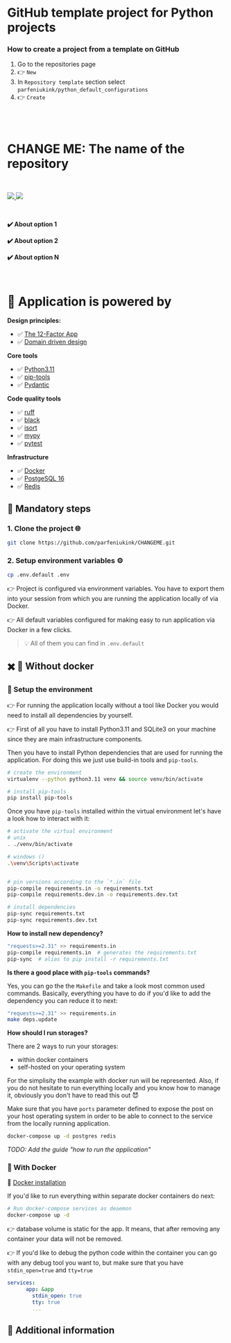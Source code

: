 # GitHub template project for Python projects

### How to create a project from a template on GitHub

1. Go to the repositories page
2. 👉 `New`
3. In `Repository template` section select `parfeniukink/python_default_configurations`
4. 👉 `Create`


</br>
</br>


# CHANGE ME: The name of the repository

</br>

<p align="left">

<a href="https://github.com/parfeniukink/python_default_configurations/releases" target="_blank">
    <img src="https://img.shields.io/github/license/parfeniukink/python_default_configurations?color=green">
</a>

<a href="https://shields.io/" target="_blank">
    <img src="https://img.shields.io/badge/python_versions-3.10+-blue.svg">
</a>

</p>


</br>


<b><p align="left">✔️ About option 1</p>
<p align="left">✔️ About option 2</p>
<p align="left">✔️ About option N</p></b>


</br>

# 🔌 Application is powered by

**Design principles:**

- ✅ [The 12-Factor App](https://12factor.net)
- ✅ [Domain driven design](https://www.amazon.com/Domain-Driven-Design-Tackling-Complexity-Software-ebook/dp/B00794TAUG)


**Core tools**

- ✅ [Python3.11](https://www.python.org/downloads/release/python-3115/)
- ✅ [pip-tools](https://pypi.org/project/pip-tools/)
- ✅ [Pydantic](https://pydantic-docs.helpmanual.io)

**Code quality tools**

- ✅ [ruff](https://docs.astral.sh/ruff/)
- ✅ [black](https://github.com/psf/black)
- ✅ [isort](https://github.com/PyCQA/isort)
- ✅ [mypy](https://github.com/python/mypy)
- ✅ [pytest](https://github.com/pytest-dev/pytest)

**Infrastructure**

- ✅ [Docker](https://docs.docker.com/get-docker/)
- ✅ [PostgeSQL 16](https://www.postgresql.org/about/news/postgresql-16-released-2715/)
- ✅ [Redis](https://redis.com/blog/redis-7-generally-available/)



## 🚧 Mandatory steps

### 1. Clone the project 🌐

```bash
git clone https://github.com/parfeniukink/CHANGEME.git
```


### 2. Setup environment variables ⚙️

```bash
cp .env.default .env
```

👉 Project is configured via environment variables.
You have to export them into your session from which you are running the application locally of via Docker.

👉 All default variables configured for making easy to run application via Docker in a few clicks.

> 💡 All of them you can find in `.env.default`


## ✖️ 🐳 Without docker

### 🔧 Setup the environment
👉 For running the application locally without a tool like Docker you would need to install all dependencies by yourself.

👉 First of all you have to install Python3.11 and SQLite3 on your machine since they are main infrastructure components.

Then you have to install Python dependencies that are used for running the application. For doing this we just use build-in tools and `pip-tools`.

```bash
# create the environment
virtualenv --python python3.11 venv && source venv/bin/activate

# install pip-tools
pip install pip-tools
```


Once you have `pip-tools` installed within the virtual environment let's have a look how to interact with it:
```bash
# activate the virtual environment
# unix
. ./venv/bin/activate

# windows ()
.\venv\Scripts\activate


# pin versions according to the `*.in` file
pip-compile requirements.in -o requirements.txt
pip-compile requirements.dev.in -o requirements.dev.txt

# install dependencies
pip-sync requirements.txt
pip-sync requirements.dev.txt
```



**How to install new dependency?**

```bash
"requests>=2.31" >> requirements.in
pip-compile requirements.in  # generates the requirements.txt
pip-sync  # alias to pip install -r requirements.txt
```

**Is there a good place with `pip-tools` commands?**

Yes, you can go the the `Makefile` and take a look most common used commands.
Basically, everything you have to do if you'd like to add the dependency you can reduce it to next:

```bash
"requests>=2.31" >> requirements.in
make deps.update
```


**How should I run storages?**

There are 2 ways to run your storages:
* within docker containers
* self-hosted on your operating system

For the simplisity the example with docker run will be represented.
Also, if you do not hesitate to run everything locally and you know how to manage it, obviously you don't have to read this out 😈

Make sure that you have `ports` parameter defined to expose the post on your host operating system in order to be able to connect to the service from the locally running application.

```bash
docker-compose up -d postgres redis
```


*TODO: Add the guide "how to run the application"*


### 🐳 With Docker

🔗  [Docker installation](https://docs.docker.com/get-docker/)

If you'd like to run everything within separate docker containers do next:

```bash
# Run docker-compose services as deaemon
docker-compose up -d
```

👉 database volume is static for the app. It means, that after removing any container your data will not be removed.

👉 If you'd like to debug the python code within the container you can go with any debug tool you want to, but make sure that you have `stdin_open=true` and `tty=true`

```yaml
services:
      app: &app
        stdin_open: true
        tty: true
        ...
```




## 🐘 Additional information
